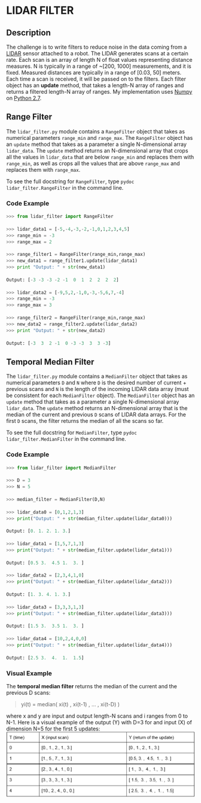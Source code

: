 # LIDAR FILTER

## Description

The challenge is to write filters to reduce noise in the data coming from a [LIDAR](https://en.wikipedia.org/wiki/Lidar) sensor attached to a robot. The LIDAR generates scans at a certain rate. Each scan is an array of length N of float values representing distance measures. N is typically in a range of ~[200, 1000] measurements, and it is fixed. Measured distances are typically in a range of [0.03, 50] meters. Each time a scan is received, it will be passed on to the filters. Each filter object has an **update** method, that takes a length-N array of ranges and returns a filtered length-N array of ranges. My implementation uses [Numpy](http://www.numpy.org/) on [Python 2.7](https://www.python.org/download/releases/2.7/).

## Range Filter

The `lidar_filter.py` module contains a `RangeFilter` object that takes as numerical parameters `range_min` and `range_max`. The `RangeFilter` object has an `update` method that takes as a parameter a single N-dimensional array `lidar_data`. The `update` method returns an N-dimensional array that crops all the values in `lidar_data` that are below `range_min` and replaces them with `range_min`, as well as crops all the values that are above `range_max` and replaces them with `range_max`.

To see the full docstring for `RangeFilter`, type `pydoc lidar_filter.RangeFilter` in the command line.

### Code Example

```python
>>> from lidar_filter import RangeFilter

>>> lidar_data1 = [-5,-4,-3,-2,-1,0,1,2,3,4,5]
>>> range_min = -3
>>> range_max = 2

>>> range_filter1 = RangeFilter(range_min,range_max)
>>> new_data1 = range_filter1.update(lidar_data1)
>>> print "Output: " + str(new_data1)

Output: [-3 -3 -3 -2 -1  0  1  2  2  2  2]

>>> lidar_data2 = [-9,5,2,-1,0,-3,-5,6,7,-4]
>>> range_min = -3
>>> range_max = 3

>>> range_filter2 = RangeFilter(range_min,range_max)
>>> new_data2 = range_filter2.update(lidar_data2)
>>> print "Output: " + str(new_data2)

Output: [-3  3  2 -1  0 -3 -3  3  3 -3]

```

## Temporal Median Filter

The `lidar_filter.py` module contains a `MedianFilter` object that takes as numerical parameters `D` and `N` where `D` is the desired number of current + previous scans and `N` is the length of the incoming LIDAR data array (must be consistent for each `MedianFilter` object). The `MedianFilter` object has an `update` method that takes as a parameter a single N-dimensional array `lidar_data`. The `update` method returns an N-dimensional array that is the median of the current and previous `D` scans of LIDAR data arrays. For the first `D` scans, the filter returns the median of all the scans so far.

To see the full docstring for `MedianFilter`, type `pydoc lidar_filter.MedianFilter` in the command line.

### Code Example

```python
>>> from lidar_filter import MedianFilter

>>> D = 3
>>> N = 5

>>> median_filter = MedianFilter(D,N)

>>> lidar_data0 = [0,1,2,1,3]
>>> print("Output: " + str(median_filter.update(lidar_data0)))

Output: [0. 1. 2. 1. 3.]

>>> lidar_data1 = [1,5,7,1,3]
>>> print("Output: " + str(median_filter.update(lidar_data1)))

Output: [0.5 3.  4.5 1.  3. ]

>>> lidar_data2 = [2,3,4,1,0]
>>> print("Output: " + str(median_filter.update(lidar_data2)))

Output: [1. 3. 4. 1. 3.]

>>> lidar_data3 = [3,3,3,1,3]
>>> print("Output: " + str(median_filter.update(lidar_data3)))

Output: [1.5 3.  3.5 1.  3. ]

>>> lidar_data4 = [10,2,4,0,0]
>>> print("Output: " + str(median_filter.update(lidar_data4)))

Output: [2.5 3.  4.  1.  1.5]

```

### Visual Example

The **temporal median filter** returns the median of the current and the previous D scans:

> yi(t) = median( xi(t) , xi(t-1) , ... , xi(t-D) )

where x and y are input and output length-N scans and i ranges from 0 to N-1. Here is a visual example of the output (Y) with D=3 for and input (X) of dimension N=5 for the first 5 updates:
![alt text](./EXAMPLE.PNG)